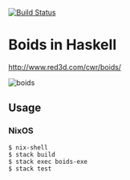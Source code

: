 [![Build Status](https://travis-ci.org/tsoding/boids.svg?branch=master)](https://travis-ci.org/tsoding/boids)

# Boids in Haskell

http://www.red3d.com/cwr/boids/

![boids](http://i.imgur.com/0cLR5Ix.png)

## Usage

### NixOS

    $ nix-shell
    $ stack build
    $ stack exec boids-exe
    $ stack test
